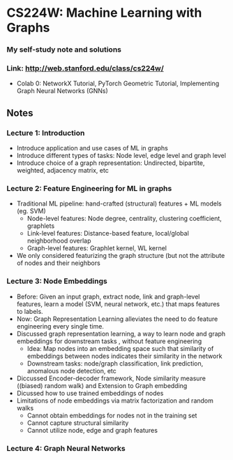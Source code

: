 # CS224W: Machine Learning with Graphs
### My self-study note and solutions
### Link: http://web.stanford.edu/class/cs224w/

- Colab 0: NetworkX Tutorial, PyTorch Geometric Tutorial, Implementing Graph Neural Networks (GNNs)


## Notes
### Lecture 1: Introduction
- Introduce application and use cases of ML in graphs
- Introduce different types of tasks: Node level, edge level and graph level
- Introduce choice of a graph representation: Undirected, bipartite, weighted, adjacency matrix, etc

### Lecture 2: Feature Engineering for ML in graphs
- Traditional ML pipeline: hand-crafted (structural) features + ML models (eg. SVM)
  - Node-level features: Node degree, centrality, clustering coefficient, graphlets
  - Link-level features: Distance-based feature, local/global neighborhood overlap
  - Graph-level features: Graphlet kernel, WL kernel
- We only considered featurizing the graph structure (but not the attribute of nodes and their neighbors

### Lecture 3: Node Embeddings
- Before: Given an input graph, extract node, link and graph-level features, learn a model (SVM, neural network, etc.) that maps features to labels.
- Now: Graph Representation Learning alleviates the need to do feature engineering every single time.
- Discussed graph representation learning, a way to learn node and graph embeddings for downstream tasks , without feature engineering
  - Idea: Map nodes into an embedding space such that similarity of embeddings between nodes indicates their similarity in the network
  - Downstream tasks: node/graph classification, link prediction, anomalous node detection, etc
- Diccussed Encoder-decoder framework, Node similarity measure ((biased) random walk) and Extension to Graph embedding
- Dicussed how to use trained embeddings of nodes
- Limitations of node embeddings via matrix factorization and random walks
  - Cannot obtain embeddings for nodes not in the training set
  - Cannot capture structural similarity
  - Cannot utilize node, edge and graph features

### Lecture 4: Graph Neural Networks
